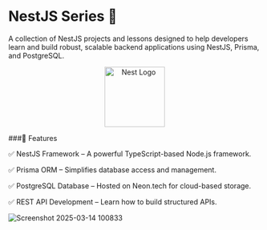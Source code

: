 # NestJS Series 🚀
A collection of NestJS projects and lessons designed to help developers learn and build robust, scalable backend applications using NestJS, Prisma, and PostgreSQL.

<p align="center">
  <a href="http://nestjs.com/" target="blank"><img src="https://nestjs.com/img/logo-small.svg" width="120" alt="Nest Logo" /></a>
</p>

###📌 Features

✅ NestJS Framework – A powerful TypeScript-based Node.js framework.

✅ Prisma ORM – Simplifies database access and management.

✅ PostgreSQL Database – Hosted on Neon.tech for cloud-based storage.

✅ REST API Development – Learn how to build structured APIs.


![Screenshot 2025-03-14 100833](https://github.com/user-attachments/assets/6a80f6bd-9234-4b2b-89b4-f7b87138b229)
